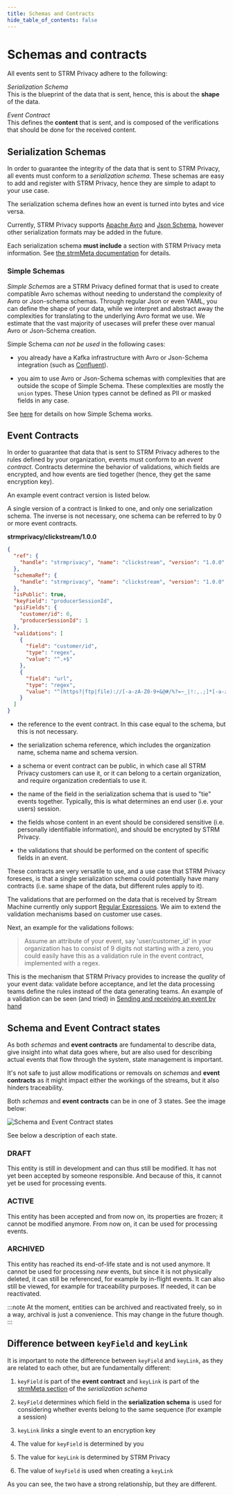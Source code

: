 ```yaml
---
title: Schemas and Contracts
hide_table_of_contents: false
---
```


# Schemas and contracts

All events sent to STRM Privacy adhere to the following:

*Serialization Schema*  
This is the blueprint of the data that is sent, hence, this is about the
**shape** of the data.

*Event Contract*  
This defines the **content** that is sent, and is composed of the
verifications that should be done for the received content.

## Serialization Schemas

In order to guarantee the integrity of the data that is sent to STRM
Privacy, all events must conform to a *serialization schema*. These
schemas are easy to add and register with STRM Privacy, hence they are
simple to adapt to your use case.

The serialization schema defines how an event is turned into bytes and
vice versa.

Currently, STRM Privacy supports [Apache Avro](http://avro.apache.org/)
and [Json Schema](https://json-schema.org/), however other serialization
formats may be added in the future.

Each serialization schema **must include** a section with STRM Privacy
meta information. See [the strmMeta documentation](strm-meta.md) for
details.

### Simple Schemas

*Simple Schemas* are a STRM Privacy defined format that is used to
create compatible Avro schemas without needing to understand the
complexity of Avro or Json-schema schemas. Through regular Json or even
YAML, you can define the shape of your data, while we interpret and
abstract away the complexities for translating to the underlying Avro
format we use. We estimate that the vast majority of usecases will
prefer these over manual Avro or Json-Schema creation.

Simple Schema *can not be used* in the following cases:

-   you already have a Kafka infrastructure with Avro or Json-Schema
    integration (such as [Confluent](https://confluent.io)).

-   you aim to use Avro or Json-Schema schemas with complexities that
    are outside the scope of Simple Schema. These complexities are
    mostly the `union` types. These Union types cannot be defined as PII
    or masked fields in any case.

See [here](simple-schemas.md) for details on how Simple Schema works.

## Event Contracts

In order to guarantee that data that is sent to STRM Privacy adheres to
the rules defined by your organization, events must conform to an *event
contract*. Contracts determine the behavior of validations, which fields
are encrypted, and how events are tied together (hence, they get the
same encryption key).

An example event contract version is listed below.

A single version of a contract is linked to one, and only one
serialization schema. The inverse is not necessary, one schema can be
referred to by 0 or more event contracts.

**strmprivacy/clickstream/1.0.0**

```json
{
  "ref": {  
    "handle": "strmprivacy", "name": "clickstream", "version": "1.0.0"
  },
  "schemaRef": { 
    "handle": "strmprivacy", "name": "clickstream", "version": "1.0.0"
  },
  "isPublic": true, 
  "keyField": "producerSessionId", 
  "piiFields": { 
    "customer/id": 0,
    "producerSessionId": 1
  },
  "validations": [ 
    {
      "field": "customer/id",
      "type": "regex",
      "value": "^.+$"
    },
    {
      "field": "url",
      "type": "regex",
      "value": "^(https?|ftp|file)://[-a-zA-Z0-9+&@#/%?=~_|!:,.;]*[-a-zA-Z0-9+&@#/%=~_|]"
    }
  ]
}
```

-   the reference to the event contract. In this case equal to the
    schema, but this is not necessary.

-   the serialization schema reference, which includes the organization
    name, schema name and schema version.

-   a schema or event contract can be public, in which case all STRM
    Privacy customers can use it, or it can belong to a certain
    organization, and require organization credentials to use it.

-   the name of the field in the serialization schema that is used to
    "tie" events together. Typically, this is what determines an end
    user (i.e. your users) session.

-   the fields whose content in an event should be considered sensitive
    (i.e. personally identifiable information), and should be encrypted
    by STRM Privacy.

-   the validations that should be performed on the content of specific
    fields in an event.

These contracts are very versatile to use, and a use case that STRM
Privacy foresees, is that a single serialization schema could
potentially have many contracts (i.e. same shape of the data, but
different rules apply to it).

The validations that are performed on the data that is received by
Stream Machine currently only support [Regular
Expressions](https://regex101.com/). We aim to extend the validation
mechanisms based on customer use cases.

Next, an example for the validations follows:

> Assume an attribute of your event, say 'user/customer_id' in your organization
> has to consist of 9 digits not starting with a zero, you could easily have
> this as a validation rule in the event contract, implemented with a regex.

This is the mechanism that STRM Privacy provides to increase the
*quality* of your event data: validate before acceptance, and let the
data processing teams define the rules instead of the data generating
teams. An example of a validation can be seen (and tried) in
[Sending and receiving an event by hand](/quickstart/sending-curl.md)

## Schema and Event Contract states
As both *schemas* and **event contracts** are fundamental to describe data, give insight into what data goes where,
but are also used for describing actual events that flow through the system, state management is important.

It's not safe to just allow modifications or removals on *schemas* and **event contracts** as it might impact either
the workings of the streams, but it also hinders traceability.

Both *schemas* and **event contracts** can be in one of 3 states. See the image below:

![Schema and Event Contract states](images/entity_states.svg)

See below a description of each state.

### DRAFT
This entity is still in development and can thus still be modified.
It has not yet been accepted by someone responsible. And because of this, it cannot yet be used for processing events.

### ACTIVE
This entity has been accepted and from now on, its properties are frozen; it cannot be modified anymore.
From now on, it can be used for processing events.

### ARCHIVED
This entity has reached its end-of-life state and is not used anymore.
It cannot be used for processing *new* events, but since it is not physically deleted, it can still be referenced,
for example by in-flight events.
It can also still be viewed, for example for traceability purposes. If needed, it can be reactivated.

:::note
At the moment, entities can be archived and reactivated freely, so in a way, archival is just a convenience.
This may change in the future though.
:::

## Difference between `keyField` and `keyLink`

It is important to note the difference between `keyField` and `keyLink`,
as they are related to each other, but are fundamentally different:

1.  `keyField` is part of the **event contract** and `keyLink` is part
    of the [strmMeta section](strm-meta.md) of the *serialization
    schema*

2.  `keyField` determines which field in the **serialization schema** is
    used for considering whether events belong to the same sequence (for
    example a session)

3.  `keyLink` *links* a single event to an encryption key

4.  The value for `keyField` is determined by you

5.  The value for `keyLink` is determined by STRM Privacy

6.  The value of `keyField` is used when creating a `keyLink`

As you can see, the two have a strong relationship, but they are
different.
